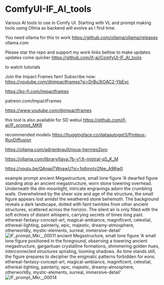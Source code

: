 # ComfyUI-IF_AI_tools
Various AI tools to use in Comfy UI. Starting with VL and prompt making tools using Ollma as backend will evolve as I find time. 
            

You need ollama for this to work
https://github.com/ollama/ollama/releases
ollama.com

Please star the repo and support my work links bellow to make updates updates come quicker 
https://github.com/if-ai/ComfyUI-IF_AI_tools

to watch tutorials

Join the Impact Frames fam!  Subscribe now: https://youtube.com/@impactframes?si=DrBu3tOAC2-YbEvc

https://ko-fi.com/impactframes

patreon.com/ImpactFrames 

https://www.youtube.com/@impactframes

this tool is also available for SD webui https://github.com/if-ai/IF_prompt_MKR

recommended models https://huggingface.co/dataautogpt3/Proteus-RunDiffusion

https://ollama.com/adrienbrault/nous-hermes2pro

https://ollama.com/library/llava:7b-v1.6-mistral-q5_K_M


https://youtu.be/QAnapTWnawU?si=1p6motv2Nw_A9Rw0

example prompt
ancient Megastructure, small lone figure 
'A dwarfed figure standing atop an ancient megastructure, worn stone towering overhead. Underneath the dim moonlight, intricate engravings adorn the crumbling walls. Overwhelmed by the sheer size and age of the structure, the small figure appears lost amidst the weathered stone behemoth. The background reveals a dark landscape, dotted with faint twinkles from other ancient structures, scattered across the horizon. The silent air is only filled with the soft echoes of distant whispers, carrying secrets of times long past. ethereal-fantasy-concept-art, magical-ambiance, magnificent, celestial, ethereal-lighting, painterly, epic, majestic, dreamy-atmosphere, otherworldly, mystic-elements, surreal, immersive-detail'
![_IF_prompt_Mkr__00011_](https://github.com/if-ai/ComfyUI-IF_AI_tools/assets/21185218/08dde522-f541-49f4-aa6b-e0653f13aa52)
ancient Megastructure, small lone figure 
'A small lone figure positioned in the foreground, observing a towering ancient megastructure, gargantuan crystalline formations, shimmering golden hues, interconnected structures spiraling, looming shadows. As time stands still, the figure prepares to decipher the enigmatic patterns forbidden for eons. ethereal-fantasy-concept-art, magical-ambiance, magnificent, celestial, ethereal-lighting, painterly, epic, majestic, dreamy-atmosphere, otherworldly, mystic-elements, surreal, immersive-detail'
![_IF_prompt_Mkr__00014_](https://github.com/if-ai/ComfyUI-IF_AI_tools/assets/21185218/1252af4d-8ac9-45e4-ae27-7d076b56090e)




